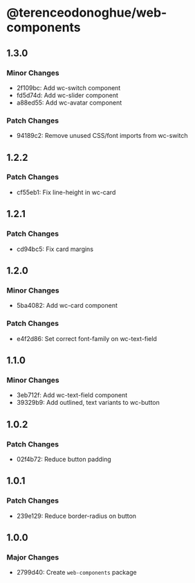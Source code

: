 # @terenceodonoghue/web-components

## 1.3.0

### Minor Changes

- 2f109bc: Add wc-switch component
- fd5d74d: Add wc-slider component
- a88ed55: Add wc-avatar component

### Patch Changes

- 94189c2: Remove unused CSS/font imports from wc-switch

## 1.2.2

### Patch Changes

- cf55eb1: Fix line-height in wc-card

## 1.2.1

### Patch Changes

- cd94bc5: Fix card margins

## 1.2.0

### Minor Changes

- 5ba4082: Add wc-card component

### Patch Changes

- e4f2d86: Set correct font-family on wc-text-field

## 1.1.0

### Minor Changes

- 3eb712f: Add wc-text-field component
- 39329b9: Add outlined, text variants to wc-button

## 1.0.2

### Patch Changes

- 02f4b72: Reduce button padding

## 1.0.1

### Patch Changes

- 239e129: Reduce border-radius on button

## 1.0.0

### Major Changes

- 2799d40: Create `web-components` package
